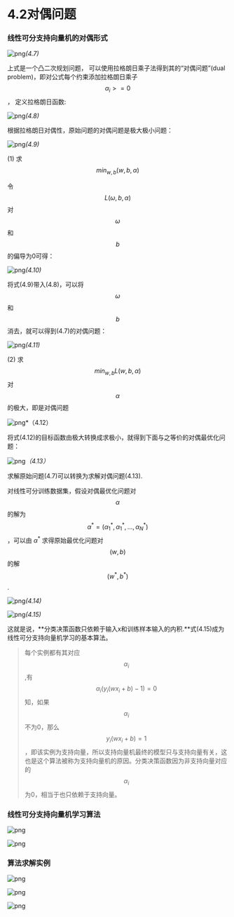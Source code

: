 # 4.2对偶问题

### 线性可分支持向量机的对偶形式

![png](https://github.com/Philex5/CoolMachineLearning/tree/master/Chapter4/pngs/10.png)*(4.7)*

上式是一个凸二次规划问题， 可以使⽤拉格朗⽇乘⼦法得到其的“对偶问题”(dual problem)，即对公式每个约束添加拉格朗日乘子 $$\alpha_i >= 0$$， 定义拉格朗日函数:

![png](https://github.com/Philex5/CoolMachineLearning/tree/master/Chapter4/pngs/11.png)*(4.8)*

根据拉格朗日对偶性，原始问题的对偶问题是极大极小问题：

![png](https://github.com/Philex5/CoolMachineLearning/tree/master/Chapter4/pngs/16.png)*(4.9)*

(1) 求$$min_{w, b}(w, b, \alpha)$$

令$$L(\omega, b, \alpha)$$ 对 $$\omega$$ 和 $$b$$ 的偏导为0可得：

![png](./pngs/12.png)*(4.10)*

将式(4.9)带入(4.8)，可以将 $$\omega$$ 和 $$b$$ 消去，就可以得到(4.7)的对偶问题：

![png](./pngs/13.png)*(4.11)*

(2) 求$$min_{w, b} L(w, b, \alpha)$$ 对 $$\alpha$$ 的极大，即是对偶问题

![png](./pngs/14.png)*（4.12）

将式(4.12)的目标函数由极大转换成求极小，就得到下面与之等价的对偶最优化问题：

![png](./pngs/15.png)*（4.13）*

求解原始问题(4.7)可以转换为求解对偶问题(4.13).

对线性可分训练数据集，假设对偶最优化问题对 $$\alpha$$ 的解为 $$\alpha^* = (\alpha_1^*, \alpha_1^*,..., \alpha^*_N)$$，可以由 $\alpha^*$ 求得原始最优化问题对 $$(w, b)$$的解$$(w^*, b^*)$$.

![png](./pngs/17.png)*(4.14)*

![png](./pngs/18.png)*(4.15)*

这就是说，**分类决策函数只依赖于输入x和训练样本输入的内积.**式(4.15)成为线性可分支持向量机学习的基本算法。

> 每个实例都有其对应$$\alpha_i$$,有$$\alpha_i(y_i(wx_i+b)-1) = 0$$知，如果$$\alpha_i$$不为0，那么$$y_i(wx_i+b)= 1$$，即该实例为支持向量，所以支持向量机最终的模型只与支持向量有关，这也是这个算法被称为支持向量机的原因。分类决策函数因为非支持向量对应的$$\alpha_i$$为0，相当于也只依赖于支持向量。



### 线性可分支持向量机学习算法

![png](./pngs/19.png)

![png](./pngs/20.png) 


###  算法求解实例

![png](./pngs/21.png)

![png](./pngs/22.png)  

![png](./pngs/23.png)

